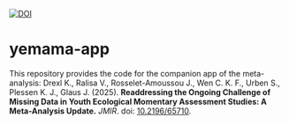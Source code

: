 [![DOI](https://zenodo.org/badge/824766014.svg)](https://zenodo.org/badge/latestdoi/824766014)

# yemama-app

This repository provides the code for the companion app of the meta-analysis: 
Drexl K., Ralisa V., Rosselet-Amoussou J., Wen C. K. F., Urben S., Plessen K. J., Glaus J. (2025). **Readdressing the Ongoing Challenge of Missing Data in Youth Ecological Momentary Assessment Studies: A Meta-Analysis Update.** *JMIR*. doi: [10.2196/65710](https://doi.org/10.2196/65710).
